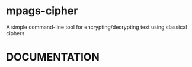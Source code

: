 # mpags-cipher
A simple command-line tool for encrypting/decrypting text using classical ciphers

# DOCUMENTATION
